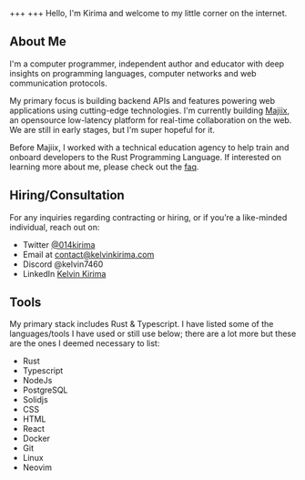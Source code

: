 +++
+++
Hello, I'm Kirima and welcome to my little corner on the internet. 

## About Me

I'm a computer programmer, independent author and educator with deep insights on programming languages, computer networks and web communication protocols.

My primary focus is building backend APIs and features powering web applications using cutting-edge technologies. I'm currently building [Majiix](https://github.com/Majgix/Majiix), an opensource low-latency platform for real-time collaboration on the web. We are still in early stages, but I'm super hopeful for it.  

Before Majiix, I worked with a technical education agency to help train and onboard developers to the Rust Programming Language. If interested on learning more about me, please check out the [faq](/faq).

## Hiring/Consultation
For any inquiries regarding contracting or hiring, or if you’re a like-minded individual, reach out on:

- Twitter [@014kirima](https://twitter.com/014kirima)
- Email at contact@kelvinkirima.com
- Discord @kelvin7460
- LinkedIn [Kelvin Kirima](https://www.linkedin.com/in/kelvin-kirima-25b010184/)

## Tools
My primary stack includes Rust & Typescript. I have listed some of the languages/tools I have used or still use below; there are a lot more but these are the ones I deemed necessary to list: 

- Rust
- Typescript
- NodeJs
- PostgreSQL
- Solidjs
- CSS
- HTML
- React
- Docker
- Git
- Linux
- Neovim
